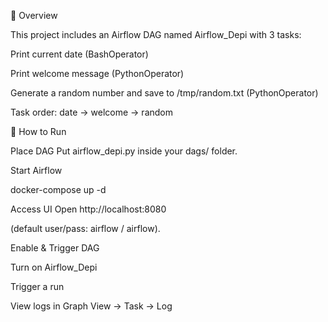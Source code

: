 📌 Overview

This project includes an Airflow DAG named Airflow_Depi with 3 tasks:

Print current date (BashOperator)

Print welcome message (PythonOperator)

Generate a random number and save to /tmp/random.txt (PythonOperator)

Task order: date → welcome → random

🚀 How to Run

Place DAG
Put airflow_depi.py inside your dags/ folder.

Start Airflow

docker-compose up -d


Access UI
Open http://localhost:8080

(default user/pass: airflow / airflow).

Enable & Trigger DAG

Turn on Airflow_Depi

Trigger a run

View logs in Graph View → Task → Log
